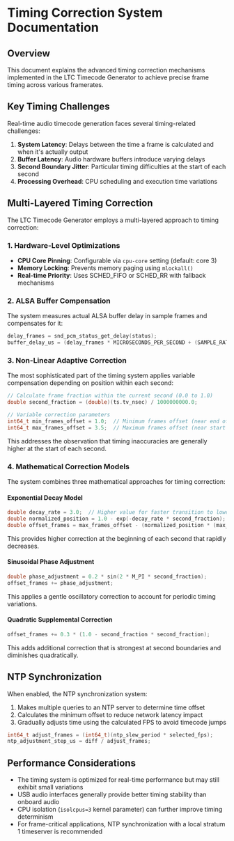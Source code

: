 # Timing Correction System Documentation

## Overview

This document explains the advanced timing correction mechanisms implemented in the LTC Timecode Generator to achieve precise frame timing across various framerates.

## Key Timing Challenges

Real-time audio timecode generation faces several timing-related challenges:

1. **System Latency**: Delays between the time a frame is calculated and when it's actually output
2. **Buffer Latency**: Audio hardware buffers introduce varying delays
3. **Second Boundary Jitter**: Particular timing difficulties at the start of each second
4. **Processing Overhead**: CPU scheduling and execution time variations

## Multi-Layered Timing Correction

The LTC Timecode Generator employs a multi-layered approach to timing correction:

### 1. Hardware-Level Optimizations

- **CPU Core Pinning**: Configurable via `cpu-core` setting (default: core 3)
- **Memory Locking**: Prevents memory paging using `mlockall()`
- **Real-time Priority**: Uses SCHED_FIFO or SCHED_RR with fallback mechanisms

### 2. ALSA Buffer Compensation

The system measures actual ALSA buffer delay in sample frames and compensates for it:

```c
delay_frames = snd_pcm_status_get_delay(status);
buffer_delay_us = (delay_frames * MICROSECONDS_PER_SECOND + (SAMPLE_RATE / 2)) / SAMPLE_RATE;
```

### 3. Non-Linear Adaptive Correction

The most sophisticated part of the timing system applies variable compensation depending on position within each second:

```c
// Calculate frame fraction within the current second (0.0 to 1.0)
double second_fraction = (double)(ts.tv_nsec) / 1000000000.0;

// Variable correction parameters
int64_t min_frames_offset = 1.0;  // Minimum frames offset (near end of second)
int64_t max_frames_offset = 3.5;  // Maximum frames offset (near start of second)
```

This addresses the observation that timing inaccuracies are generally higher at the start of each second.

### 4. Mathematical Correction Models

The system combines three mathematical approaches for timing correction:

#### Exponential Decay Model

```c
double decay_rate = 3.0;  // Higher value for faster transition to lower correction
double normalized_position = 1.0 - exp(-decay_rate * second_fraction);
double offset_frames = max_frames_offset - (normalized_position * (max_frames_offset - min_frames_offset));
```

This provides higher correction at the beginning of each second that rapidly decreases.

#### Sinusoidal Phase Adjustment

```c
double phase_adjustment = 0.2 * sin(2 * M_PI * second_fraction);
offset_frames += phase_adjustment;
```

This applies a gentle oscillatory correction to account for periodic timing variations.

#### Quadratic Supplemental Correction

```c
offset_frames += 0.3 * (1.0 - second_fraction * second_fraction);
```

This adds additional correction that is strongest at second boundaries and diminishes quadratically.

## NTP Synchronization

When enabled, the NTP synchronization system:

1. Makes multiple queries to an NTP server to determine time offset
2. Calculates the minimum offset to reduce network latency impact
3. Gradually adjusts time using the calculated FPS to avoid timecode jumps

```c
int64_t adjust_frames = (int64_t)(ntp_slew_period * selected_fps);
ntp_adjustment_step_us = diff / adjust_frames;
```

## Performance Considerations

- The timing system is optimized for real-time performance but may still exhibit small variations
- USB audio interfaces generally provide better timing stability than onboard audio
- CPU isolation (`isolcpus=3` kernel parameter) can further improve timing determinism
- For frame-critical applications, NTP synchronization with a local stratum 1 timeserver is recommended